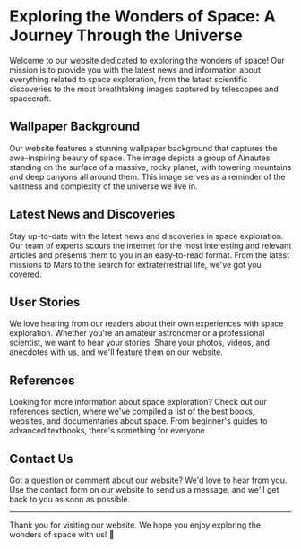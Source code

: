 <!--font:Montserrat-->

# Exploring the Wonders of Space: A Journey Through the Universe

Welcome to our website dedicated to exploring the wonders of space! Our mission is to provide you with the latest news and information about everything related to space exploration, from the latest scientific discoveries to the most breathtaking images captured by telescopes and spacecraft.

## Wallpaper Background

Our website features a stunning wallpaper background that captures the awe-inspiring beauty of space. The image depicts a group of Ainautes standing on the surface of a massive, rocky planet, with towering mountains and deep canyons all around them. This image serves as a reminder of the vastness and complexity of the universe we live in.

## Latest News and Discoveries

Stay up-to-date with the latest news and discoveries in space exploration. Our team of experts scours the internet for the most interesting and relevant articles and presents them to you in an easy-to-read format. From the latest missions to Mars to the search for extraterrestrial life, we've got you covered.

## User Stories

We love hearing from our readers about their own experiences with space exploration. Whether you're an amateur astronomer or a professional scientist, we want to hear your stories. Share your photos, videos, and anecdotes with us, and we'll feature them on our website.

## References

Looking for more information about space exploration? Check out our references section, where we've compiled a list of the best books, websites, and documentaries about space. From beginner's guides to advanced textbooks, there's something for everyone.

## Contact Us

Got a question or comment about our website? We'd love to hear from you. Use the contact form on our website to send us a message, and we'll get back to you as soon as possible.

---

Thank you for visiting our website. We hope you enjoy exploring the wonders of space with us! 🚀

<!--

Write me content for website with wallpaper which alt text is:

"A group of Ainautes standing on the surface of a massive, rocky planet, with towering mountains and deep canyons all around them."

The name/title of the page should not be 1:1 copy of the alt text but rather a real content of the website which is using this wallpaper.

- Use markdown format 
- Start with heading
- Heading should be short and concise
- The content should look like a real website 
- The website should not be about the wallpaper, wallpaper is just a related background
- Heading should be contain work "wallpaper" or "background"
- Include real sections like references, contact, user stories, etc. use things relevant to the page purpose.
- Feel free to use structure like headings, bullets, numbering, blockquotes, paragraphs, horizontal lines, etc.
- You can use formatting like bold or _italic_
- You can include UTF-8 emojis
- Links should be only #hash anchors (and you can refer to the document itself)
- Do not include images


---


# Exploring the Wonders of Space: A Journey Through the Universe

Welcome to our website dedicated to exploring the wonders of space! Our mission is to provide you with the latest news and information about everything related to space exploration, from the latest scientific discoveries to the most breathtaking images captured by telescopes and spacecraft.

## Wallpaper Background

Our website features a stunning wallpaper background that captures the awe-inspiring beauty of space. The image depicts a group of Ainautes standing on the surface of a massive, rocky planet, with towering mountains and deep canyons all around them. This image serves as a reminder of the vastness and complexity of the universe we live in.

## Latest News and Discoveries

Stay up-to-date with the latest news and discoveries in space exploration. Our team of experts scours the internet for the most interesting and relevant articles and presents them to you in an easy-to-read format. From the latest missions to Mars to the search for extraterrestrial life, we've got you covered.

## User Stories

We love hearing from our readers about their own experiences with space exploration. Whether you're an amateur astronomer or a professional scientist, we want to hear your stories. Share your photos, videos, and anecdotes with us, and we'll feature them on our website.

## References

Looking for more information about space exploration? Check out our references section, where we've compiled a list of the best books, websites, and documentaries about space. From beginner's guides to advanced textbooks, there's something for everyone.

## Contact Us

Got a question or comment about our website? We'd love to hear from you. Use the contact form on our website to send us a message, and we'll get back to you as soon as possible.

---

Thank you for visiting our website. We hope you enjoy exploring the wonders of space with us! 🚀


---


Write me a Google font which is best fitting for the website.

Pick from the list:
- Lobster
- Roboto
- Cinzel
- Exo 2
- Cabin
- Futura
- Poppins
- Cinzel Decorative
- Great Vibes
- Orbitron
- Creepster
- Barlow Condensed
- Montserrat
- Alegreya
- Playfair Display
- Inter
- Open Sans
- IBM Plex Sans
- Lato
- Raleway
- Cormorant Garamond
- Dancing Script


Write just the font name nothing else.


---


Montserrat

-->
